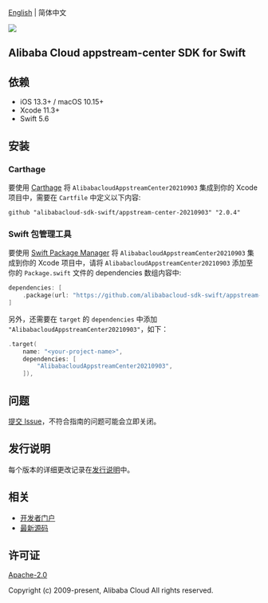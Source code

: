 [English](README.md) | 简体中文

![](https://aliyunsdk-pages.alicdn.com/icons/AlibabaCloud.svg)

## Alibaba Cloud appstream-center SDK for Swift

## 依赖

- iOS 13.3+ / macOS 10.15+
- Xcode 11.3+
- Swift 5.6

## 安装

### Carthage

要使用 [Carthage](https://github.com/Carthage/Carthage) 将 `AlibabacloudAppstreamCenter20210903` 集成到你的 Xcode 项目中，需要在 `Cartfile` 中定义以下内容:

```ogdl
github "alibabacloud-sdk-swift/appstream-center-20210903" "2.0.4"
```

### Swift 包管理工具

要使用 [Swift Package Manager](https://swift.org/package-manager/) 将 `AlibabacloudAppstreamCenter20210903` 集成到你的 Xcode 项目中，请将 `AlibabacloudAppstreamCenter20210903` 添加至你的 `Package.swift` 文件的 dependencies 数组内容中:

```swift
dependencies: [
    .package(url: "https://github.com/alibabacloud-sdk-swift/appstream-center-20210903.git", from: "2.0.4")
]
```

另外，还需要在 `target` 的 `dependencies` 中添加 `"AlibabacloudAppstreamCenter20210903"`，如下：

```swift
.target(
    name: "<your-project-name>",
    dependencies: [
        "AlibabacloudAppstreamCenter20210903",
    ]),
```

## 问题

[提交 Issue](https://github.com/alibabacloud-sdk-swift/appstream-center-20210903/issues/new)，不符合指南的问题可能会立即关闭。

## 发行说明

每个版本的详细更改记录在[发行说明](./ChangeLog.txt)中。

## 相关

* [开发者门户](https://next.api.aliyun.com/home)
* [最新源码](https://github.com/alibabacloud-sdk-swift/appstream-center-20210903)

## 许可证

[Apache-2.0](http://www.apache.org/licenses/LICENSE-2.0)

Copyright (c) 2009-present, Alibaba Cloud All rights reserved.
